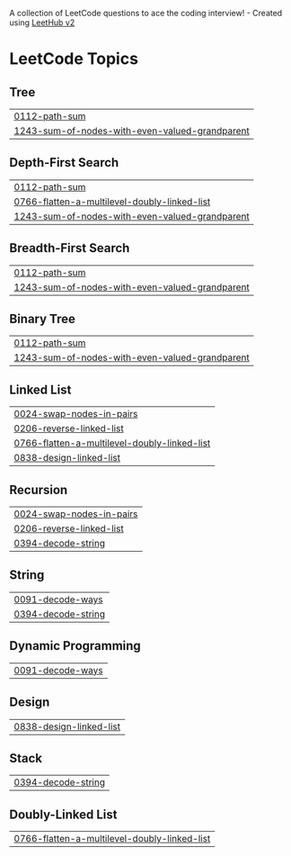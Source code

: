 A collection of LeetCode questions to ace the coding interview! - Created using [LeetHub v2](https://github.com/arunbhardwaj/LeetHub-2.0)
<!---LeetCode Topics Start-->
# LeetCode Topics
## Tree
|  |
| ------- |
| [0112-path-sum](https://github.com/rafia-10/Leetcode_daily/tree/master/0112-path-sum) |
| [1243-sum-of-nodes-with-even-valued-grandparent](https://github.com/rafia-10/Leetcode_daily/tree/master/1243-sum-of-nodes-with-even-valued-grandparent) |
## Depth-First Search
|  |
| ------- |
| [0112-path-sum](https://github.com/rafia-10/Leetcode_daily/tree/master/0112-path-sum) |
| [0766-flatten-a-multilevel-doubly-linked-list](https://github.com/rafia-10/Leetcode_daily/tree/master/0766-flatten-a-multilevel-doubly-linked-list) |
| [1243-sum-of-nodes-with-even-valued-grandparent](https://github.com/rafia-10/Leetcode_daily/tree/master/1243-sum-of-nodes-with-even-valued-grandparent) |
## Breadth-First Search
|  |
| ------- |
| [0112-path-sum](https://github.com/rafia-10/Leetcode_daily/tree/master/0112-path-sum) |
| [1243-sum-of-nodes-with-even-valued-grandparent](https://github.com/rafia-10/Leetcode_daily/tree/master/1243-sum-of-nodes-with-even-valued-grandparent) |
## Binary Tree
|  |
| ------- |
| [0112-path-sum](https://github.com/rafia-10/Leetcode_daily/tree/master/0112-path-sum) |
| [1243-sum-of-nodes-with-even-valued-grandparent](https://github.com/rafia-10/Leetcode_daily/tree/master/1243-sum-of-nodes-with-even-valued-grandparent) |
## Linked List
|  |
| ------- |
| [0024-swap-nodes-in-pairs](https://github.com/rafia-10/Leetcode_daily/tree/master/0024-swap-nodes-in-pairs) |
| [0206-reverse-linked-list](https://github.com/rafia-10/Leetcode_daily/tree/master/0206-reverse-linked-list) |
| [0766-flatten-a-multilevel-doubly-linked-list](https://github.com/rafia-10/Leetcode_daily/tree/master/0766-flatten-a-multilevel-doubly-linked-list) |
| [0838-design-linked-list](https://github.com/rafia-10/Leetcode_daily/tree/master/0838-design-linked-list) |
## Recursion
|  |
| ------- |
| [0024-swap-nodes-in-pairs](https://github.com/rafia-10/Leetcode_daily/tree/master/0024-swap-nodes-in-pairs) |
| [0206-reverse-linked-list](https://github.com/rafia-10/Leetcode_daily/tree/master/0206-reverse-linked-list) |
| [0394-decode-string](https://github.com/rafia-10/Leetcode_daily/tree/master/0394-decode-string) |
## String
|  |
| ------- |
| [0091-decode-ways](https://github.com/rafia-10/Leetcode_daily/tree/master/0091-decode-ways) |
| [0394-decode-string](https://github.com/rafia-10/Leetcode_daily/tree/master/0394-decode-string) |
## Dynamic Programming
|  |
| ------- |
| [0091-decode-ways](https://github.com/rafia-10/Leetcode_daily/tree/master/0091-decode-ways) |
## Design
|  |
| ------- |
| [0838-design-linked-list](https://github.com/rafia-10/Leetcode_daily/tree/master/0838-design-linked-list) |
## Stack
|  |
| ------- |
| [0394-decode-string](https://github.com/rafia-10/Leetcode_daily/tree/master/0394-decode-string) |
## Doubly-Linked List
|  |
| ------- |
| [0766-flatten-a-multilevel-doubly-linked-list](https://github.com/rafia-10/Leetcode_daily/tree/master/0766-flatten-a-multilevel-doubly-linked-list) |
<!---LeetCode Topics End-->
